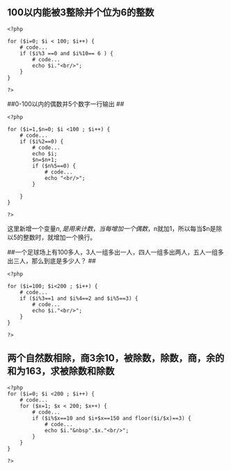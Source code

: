 ## 100以内能被3整除并个位为6的整数 ##
    <?php 
    
    for ($i=0; $i < 100; $i++) { 
    	# code...
    	if ($i%3 ==0 and $i%10== 6 ) {
    		# code...
    		echo $i."<br/>";
    	}
    }
    
    ?>


##0-100以内的偶数并5个数字一行输出 ##

    <?php 
    
    for ($i=1,$n=0; $i <100 ; $i++) { 
    	# code...
    	if ($i%2==0) {
    		# code...
    		echo $i;
    		$n=$n+1;
    		if ($n%5==0) {
    			# code...
    			echo "<br/>";
    		}
    		
    	}
    }
    
    ?>

这里新增一个变量$n,是用来计数，当每增加一个偶数，$n就加1，所以每当$n是除以5的整数时，就增加一个换行。



##一个足球场上有100多人，3人一组多出一人，四人一组多出两人，五人一组多出三人，那么到底是多少人？ ##

    <?php 
    
    for ($i=100; $i<200 ; $i++) { 
    	# code...
    	if ($i%3==1 and $i%4==2 and $i%5==3) {
    		# code...
    		echo $i."<br/>";
    	}
    }
    
    ?>


## 两个自然数相除，商3余10，被除数，除数，商，余的和为163，求被除数和除数 ##

    <?php 
    for ($i=0; $i <200 ; $i++) { 
    	# code...
    	for ($x=1; $x < 200; $x++) { 
    		# code...
    		if ($i%$x==10 and $i+$x==150 and floor($i/$x)==3) {
    			# code...
    			echo $i."&nbsp".$x."<br/>";
    		}
    	}
    }
    
    ?>



